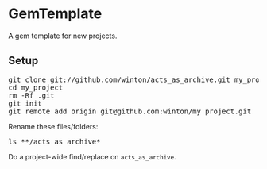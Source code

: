GemTemplate
===========

A gem template for new projects.

Setup
-----

<pre>
git clone git://github.com/winton/acts_as_archive.git my_project
cd my_project
rm -Rf .git
git init
git remote add origin git@github.com:winton/my_project.git
</pre>

Rename these files/folders:

<pre>
ls **/acts_as_archive*
</pre>

Do a project-wide find/replace on <code>acts_as_archive</code>.